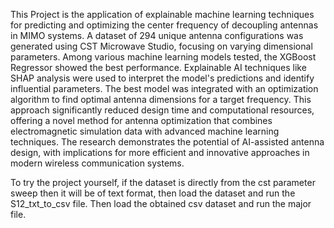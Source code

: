 
This Project is the application of explainable machine learning techniques for predicting and optimizing the center frequency of decoupling antennas in MIMO systems. A dataset of 294 unique antenna configurations was generated using CST Microwave Studio, focusing on varying dimensional parameters. Among various machine learning models tested, the XGBoost Regressor showed the best performance. Explainable AI techniques like SHAP analysis were used to interpret the model's predictions and identify influential parameters. The best model was integrated with an optimization algorithm to find optimal antenna dimensions for a target frequency. This approach significantly reduced design time and computational resources, offering a novel method for antenna optimization that combines electromagnetic simulation data with advanced machine learning techniques. The research demonstrates the potential of AI-assisted antenna design, with implications for more efficient and innovative approaches in modern wireless communication systems.


To try the project yourself,
if the dataset is directly from the cst parameter sweep then it will be of text format, then load the dataset and run the S12_txt_to_csv file.
Then load the obtained csv dataset and run the major file.
